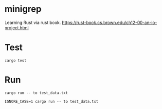 # minigrep

Learning Rust via rust book. https://rust-book.cs.brown.edu/ch12-00-an-io-project.html

# Test

`cargo test`


# Run

`cargo run -- to test_data.txt`

`IGNORE_CASE=1 cargo run -- to test_data.txt`
```
